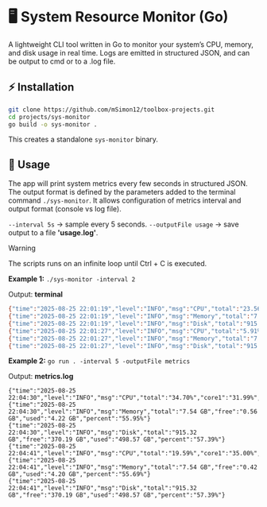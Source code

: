 # 🖥️ System Resource Monitor (Go)

A lightweight CLI tool written in Go to monitor your system’s CPU, memory, and disk usage in real time. Logs are emitted in structured JSON, and can be output to cmd or to a .log file.

## ⚡ Installation

```bash
git clone https://github.com/mSimon12/toolbox-projects.git
cd projects/sys-monitor
go build -o sys-monitor .
```

This creates a standalone ``sys-monitor`` binary.


## 🏃 Usage

The app will print system metrics every few seconds in structured JSON. The output format is defined by the parameters added to the terminal command ``./sys-monitor``. It allows configuration of metrics interval and output format (console vs log file).

``--interval 5s`` → sample every 5 seconds.
``--outputFile usage`` → save output to a file **'usage.log'**.

> [!WARNING]  
> The scripts runs on an infinite loop until Ctrl + C is executed.


**Example 1:** 
``./sys-monitor -interval 2``

Output: **terminal**
```bash
{"time":"2025-08-25 22:01:19","level":"INFO","msg":"CPU","total":"23.56%","core1":"5.78%","core2":"6.44%","core3":"5.07%","core4":"4.73%"}
{"time":"2025-08-25 22:01:19","level":"INFO","msg":"Memory","total":"7.54 GB","free":"0.61 GB","used":"4.17 GB","percent":"55.31%"}
{"time":"2025-08-25 22:01:19","level":"INFO","msg":"Disk","total":"915.32 GB","free":"370.19 GB","used":"498.57 GB","percent":"57.39%"}
{"time":"2025-08-25 22:01:27","level":"INFO","msg":"CPU","total":"5.91%","core1":"5.41%","core2":"4.45%","core3":"4.35%","core4":"4.71%"}
{"time":"2025-08-25 22:01:27","level":"INFO","msg":"Memory","total":"7.54 GB","free":"0.63 GB","used":"4.16 GB","percent":"55.16%"}
{"time":"2025-08-25 22:01:27","level":"INFO","msg":"Disk","total":"915.32 GB","free":"370.19 GB","used":"498.57 GB","percent":"57.39%"}
```

**Example 2:** 
``go run . -interval 5 -outputFile metrics``

Output: **metrics.log**
```log
{"time":"2025-08-25 22:04:30","level":"INFO","msg":"CPU","total":"34.70%","core1":"31.99%","core2":"29.35%","core3":"29.25%","core4":"29.93%"}
{"time":"2025-08-25 22:04:30","level":"INFO","msg":"Memory","total":"7.54 GB","free":"0.56 GB","used":"4.22 GB","percent":"55.95%"}
{"time":"2025-08-25 22:04:30","level":"INFO","msg":"Disk","total":"915.32 GB","free":"370.19 GB","used":"498.57 GB","percent":"57.39%"}
{"time":"2025-08-25 22:04:41","level":"INFO","msg":"CPU","total":"19.59%","core1":"35.00%","core2":"37.07%","core3":"34.01%","core4":"37.29%"}
{"time":"2025-08-25 22:04:41","level":"INFO","msg":"Memory","total":"7.54 GB","free":"0.42 GB","used":"4.20 GB","percent":"55.69%"}
{"time":"2025-08-25 22:04:41","level":"INFO","msg":"Disk","total":"915.32 GB","free":"370.19 GB","used":"498.57 GB","percent":"57.39%"}
```